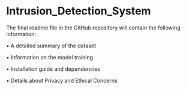 # Intrusion_Detection_System
The final readme file in the GitHub repository will contain the following information:

•	A detailed summary of the dataset

•	Information on the model training

•	Installation guide and dependencies

•	Details about Privacy and Ethical Concerns
